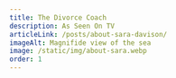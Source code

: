```yaml
---
title: The Divorce Coach
description: As Seen On TV
articleLink: /posts/about-sara-davison/
imageAlt: Magnifide view of the sea
image: /static/img/about-sara.webp
order: 1
---
```

